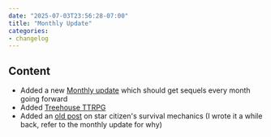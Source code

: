 ```yaml
---
date: "2025-07-03T23:56:28-07:00"
title: "Monthly Update"
categories:
- changelog
---
```


## Content

- Added a new [Monthly update](/blog/monthly-update-2025-june) which should get sequels every month going forward
- Added [Treehouse TTRPG](/projects/treehouse)
- Added an [old post](/blog/star-citizen-on-survival) on star citizen's survival mechanics (I wrote it a while back, refer to the monthly update for why)
